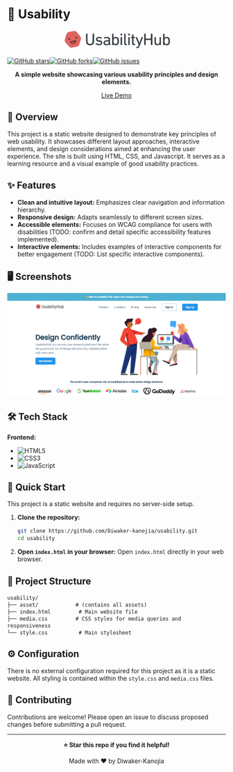 # 🚀 Usability

<div align="center">
   
<img src="asset/asset 1.png" alt="img" width="250px">



<div style="display:flex">

[![GitHub stars](https://img.shields.io/github/stars/Diwaker-kanojia/usability?style=for-the-badge)](https://github.com/Diwaker-kanojia/usability/stargazers)

[![GitHub forks](https://img.shields.io/github/forks/Diwaker-kanojia/usability?style=for-the-badge)](https://github.com/Diwaker-kanojia/usability/network)

[![GitHub issues](https://img.shields.io/github/issues/Diwaker-kanojia/usability?style=for-the-badge)](https://github.com/Diwaker-kanojia/usability/issues)
</div>
<b> A simple website showcasing various usability principles and design elements.</b>

[Live Demo](https://usability-sigma.vercel.app) 

</div>

## 📖 Overview

This project is a static website designed to demonstrate key principles of web usability.  It showcases different layout approaches, interactive elements, and design considerations aimed at enhancing the user experience. The site is built using HTML, CSS, and Javascript.  It serves as a learning resource and a visual example of good usability practices.

## ✨ Features

- **Clean and intuitive layout:**  Emphasizes clear navigation and information hierarchy.
- **Responsive design:** Adapts seamlessly to different screen sizes.
- **Accessible elements:**  Focuses on WCAG compliance for users with disabilities (TODO: confirm and detail specific accessibility features implemented).
- **Interactive elements:**  Includes examples of interactive components for better engagement (TODO: List specific interactive components).


## 🖥️ Screenshots

<img src="asset/landingPage.png" alt="img">

## 🛠️ Tech Stack

**Frontend:**
- ![HTML5](https://img.shields.io/badge/html5-%23E34F26.svg?style=for-the-badge&logo=html5&logoColor=white)
- ![CSS3](https://img.shields.io/badge/css3-%231572B6.svg?style=for-the-badge&logo=css3&logoColor=white)
- ![JavaScript](https://img.shields.io/badge/javascript-%23323330.svg?style=for-the-badge&logo=javascript&logoColor=%23F7DF1E)


## 🚀 Quick Start

This project is a static website and requires no server-side setup.

1. **Clone the repository:**
   ```bash
   git clone https://github.com/Diwaker-kanojia/usability.git
   cd usability
   ```

2. **Open `index.html` in your browser:**
    Open `index.html` directly in your web browser.


## 📁 Project Structure

```
usability/
├── asset/            # (contains all assets)
├── index.html         # Main website file
├── media.css         # CSS styles for media queries and responsiveness
└── style.css          # Main stylesheet
```

## ⚙️ Configuration

There is no external configuration required for this project as it is a static website.  All styling is contained within the `style.css` and `media.css` files.

## 🤝 Contributing

Contributions are welcome!  Please open an issue to discuss proposed changes before submitting a pull request.



---

<div align="center">

**⭐ Star this repo if you find it helpful!**

Made with ❤️ by Diwaker-Kanojia

</div>

